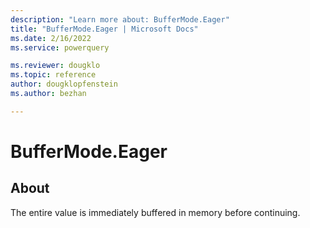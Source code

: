 ```yaml
---
description: "Learn more about: BufferMode.Eager"
title: "BufferMode.Eager | Microsoft Docs"
ms.date: 2/16/2022
ms.service: powerquery

ms.reviewer: dougklo
ms.topic: reference
author: dougklopfenstein
ms.author: bezhan

---
```

# BufferMode.Eager

## About

The entire value is immediately buffered in memory before continuing.
